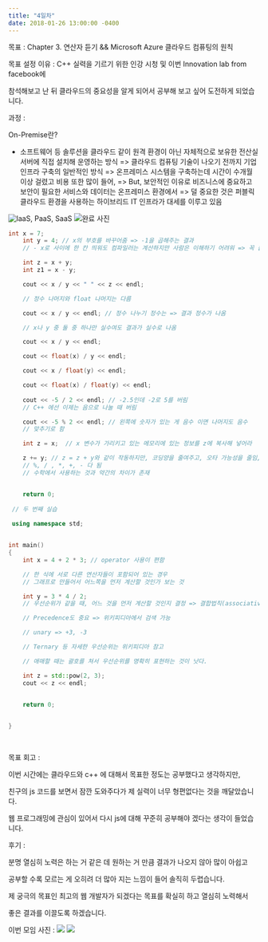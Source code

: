 ```yaml
---
title: "4일차"
date: 2018-01-26 13:00:00 -0400
---
```


목표 : Chapter 3. 연산자 듣기 && Microsoft Azure 클라우드 컴퓨팅의 원칙

목표 설정 이유 : C++ 실력을 기르기 위한 인강 시청 및 이번 Innovation lab from facebook에

참석해보고 난 뒤 클라우드의 중요성을 알게 되어서 공부해 보고 싶어 도전하게 되었습니다.

과정 : 

On-Premise란? 
- 소프트웨어 등 솔루션을 클라우드 같이 원격 환경이 아닌 자체적으로 보유한 전산실 서버에 직접 
설치해 운영하는 방식
=> 클라우드 컴퓨팅 기술이 나오기 전까지 기업 인프라 구축의 일반적인 방식
=> 온프레미스 시스템을 구축하는데 시간이 수개월 이상 걸렸고 비용 또한 많이 들어,
=> But, 보안적인 이유로 비즈니스에 중요하고 보안이 필요한 서비스와 데이터는 온프레미스 환경에서
=> 덜 중요한 것은 퍼블릭 클라우드 환경을 사용하는 하이브리드 IT 인프라가 대세를 이루고 있음

![IaaS, PaaS, SaaS](https://user-images.githubusercontent.com/11308147/51783759-01224900-2182-11e9-9c75-aac8140574cf.PNG)
![완료 사진](https://user-images.githubusercontent.com/11308147/51783761-05e6fd00-2182-11e9-8ff5-e592844e533a.PNG)

```c++
int x = 7;
	int y = 4; // x의 부호를 바꾸어줌 => -1을 곱해주는 결과
	// - x로 사이에 한 칸 띄워도 컴파일러는 계산하지만 사람은 이해하기 어려워 => 꼭 붙여 사용할 것

	int z = x + y;
	int z1 = x - y;

	cout << x / y << " " << z << endl;

	// 정수 나머지와 float 나머지는 다름 

	cout << x / y << endl; // 정수 나누기 정수는 => 결과 정수가 나옴

	// x나 y 중 둘 중 하나만 실수여도 결과가 실수로 나옴

	cout << x / y << endl;

	cout << float(x) / y << endl;

	cout << x / float(y) << endl;

	cout << float(x) / float(y) << endl;
	
	cout << -5 / 2 << endl; // -2.5인데 -2로 5를 버림
	// C++ 에선 이제는 음으로 나눌 때 버림

	cout << -5 % 2 << endl; // 왼쪽에 숫자가 있는 게 음수 이면 나머지도 음수 
	// 맞추기로 함 

	int z = x;  // x 변수가 가리키고 있는 메모리에 있는 정보를 z에 복사해 넣어라

	z += y; // z = z + y와 같이 작동하지만, 코딩양을 줄여주고, 오타 가능성을 줄임, 간편함
	// %, / , *, +, - 다 됨
	// 수학에서 사용하는 것과 약간의 차이가 존재 


	return 0;
  
 // 두 번째 실습 
  
 using namespace std;


int main()
{
	int x = 4 + 2 * 3; // operator 사용이 편함

	// 한 식에 서로 다른 연산자들이 포함되어 있는 경우
	// 그래프로 만들어서 어느쪽을 먼저 계산할 것인가 보는 것

	int y = 3 * 4 / 2; 
	// 우선순위가 같을 때, 어느 것을 먼저 계산할 것인지 결정 => 결합법칙(associativity)

	// Precedence도 중요 => 위키피디아에서 검색 가능 

	// unary => +3, -3

	// Ternary 등 자세한 우선순위는 위키피디아 참고 

	// 애매할 때는 괄호를 쳐서 우선순위를 명확히 표현하는 것이 낫다.

	int z = std::pow(2, 3);
	cout << z << endl;
	

	return 0;


}
 
  
```

목표 회고 : 

이번 시간에는 클라우드와 c++ 에 대해서 목표한 정도는 공부했다고 생각하지만,

친구의 js 코드를 보면서 잠깐 도와주다가 제 실력이 너무 형편없다는 것을 깨달았습니다.

웹 프로그래밍에 관심이 있어서 다시 js에 대해 꾸준히 공부해야 겠다는 생각이 들었습니다.

후기 : 

분명 열심히 노력은 하는 거 같은 데 원하는 거 만큼 결과가 나오지 않아 많이 아쉽고

공부할 수록 모르는 게 오히려 더 많아 지는 느낌이 들어 솔직히 두렵습니다. 

제 궁극의 목표인 최고의 웹 개발자가 되겠다는 목표를 확실히 하고 열심히 노력해서 

좋은 결과를 이끌도록 하겠습니다. 

이번 모임 사진 :
![](https://user-images.githubusercontent.com/11308147/51783746-e18b2080-2181-11e9-940c-e86c01563530.jpg)
![](https://user-images.githubusercontent.com/11308147/51783747-e2bc4d80-2181-11e9-86ab-d0e7f1ae9703.jpg)


[jekyll-docs]: https://jekyllrb.com/docs/home
[jekyll-gh]:   https://github.com/jekyll/jekyll
[jekyll-talk]: https://talk.jekyllrb.com/

